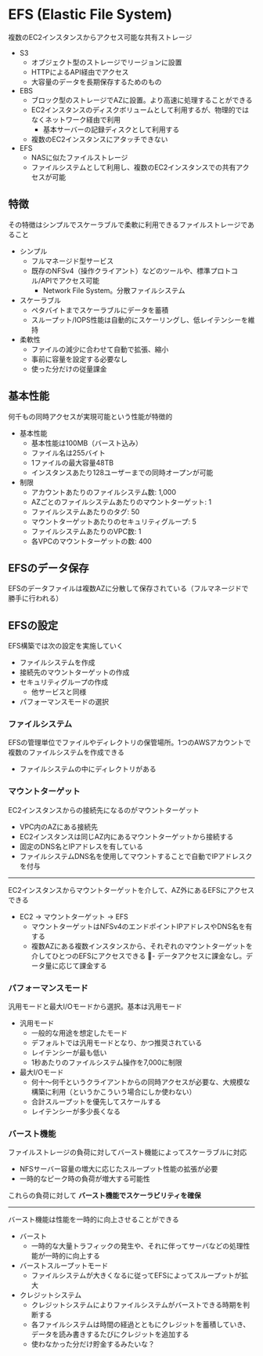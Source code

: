 # EFS (Elastic File System)

複数のEC2インスタンスからアクセス可能な共有ストレージ

- S3
  - オブジェクト型のストレージでリージョンに設置
  - HTTPによるAPI経由でアクセス
  - 大容量のデータを長期保存するためのもの
- EBS
  - ブロック型のストレージでAZに設置。より高速に処理することができる
  - EC2インスタンスのディスクボリュームとして利用するが、物理的ではなくネットワーク経由で利用
    - 基本サーバーの記録ディスクとして利用する
  - 複数のEC2インスタンスにアタッチできない
- EFS
  - NASに似たファイルストレージ
  - ファイルシステムとして利用し、複数のEC2インスタンスでの共有アクセスが可能

## 特徴

その特徴はシンプルでスケーラブルで柔軟に利用できるファイルストレージであること

- シンプル
  - フルマネージド型サービス
  - 既存のNFSv4（操作クライアント）などのツールや、標準プロトコル/APIでアクセス可能
    - Network File System。分散ファイルシステム
- スケーラブル
  - ペタバイトまでスケーラブルにデータを蓄積
  - スループット/IOPS性能は自動的にスケーリングし、低レイテンシーを維持
- 柔軟性
  - ファイルの減少に合わせて自動で拡張、縮小
  - 事前に容量を設定する必要なし
  - 使った分だけの従量課金

## 基本性能

何千もの同時アクセスが実現可能という性能が特徴的

- 基本性能
  - 基本性能は100MB（バースト込み）
  - ファイル名は255バイト
  - 1ファイルの最大容量48TB
  - インスタンスあたり128ユーザーまでの同時オープンが可能
- 制限
  - アカウントあたりのファイルシステム数: 1,000
  - AZごとのファイルシステムあたりのマウントターゲット: 1
  - ファイルシステムあたりのタグ: 50
  - マウントターゲットあたりのセキュリティグループ: 5
  - ファイルシステムあたりのVPC数: 1
  - 各VPCのマウントターゲットの数: 400

## EFSのデータ保存

EFSのデータファイルは複数AZに分散して保存されている（フルマネージドで勝手に行われる）

## EFSの設定

EFS構築では次の設定を実施していく

- ファイルシステムを作成
- 接続先のマウントターゲットの作成
- セキュリティグループの作成
  - 他サービスと同様
- パフォーマンスモードの選択

### ファイルシステム

EFSの管理単位でファイルやディレクトリの保管場所。1つのAWSアカウントで複数のファイルシステムを作成できる

- ファイルシステムの中にディレクトリがある

### マウントターゲット

EC2インスタンスからの接続先になるのがマウントターゲット

- VPC内のAZにある接続先
- EC2インスタンスは同じAZ内にあるマウントターゲットから接続する
- 固定のDNS名とIPアドレスを有している
- ファイルシステムDNS名を使用してマウントすることで自動でIPアドレスクを付与

---

EC2インスタンスからマウントターゲットを介して、AZ外にあるEFSにアクセスできる

- EC2 -> マウントターゲット -> EFS
  - マウントターゲットはNFSv4のエンドポイントIPアドレスやDNS名を有する
  - 複数AZにある複数インスタンスから、それぞれのマウントターゲットを介してひとつのEFSにアクセスできる
    - データアクセスに課金なし。データ量に応じて課金する

### パフォーマンスモード

汎用モードと最大I/Oモードから選択。基本は汎用モード

- 汎用モード
  - 一般的な用途を想定したモード
  - デフォルトでは汎用モードとなり、かつ推奨されている
  - レイテンシーが最も低い
  - 1秒あたりのファイルシステム操作を7,000に制限
- 最大I/Oモード
  - 何十〜何千というクライアントからの同時アクセスが必要な、大規模な構築に利用（というかこういう場合にしか使わない）
  - 合計スループットを優先してスケールする
  - レイテンシーが多少長くなる

### バースト機能

ファイルストレージの負荷に対してバースト機能によってスケーラブルに対応

- NFSサーバー容量の増大に応じたスループット性能の拡張が必要
- 一時的なピーク時の負荷が増大する可能性

これらの負荷に対して **バースト機能でスケーラビリティを確保**

---

バースト機能は性能を一時的に向上させることができる

- バースト
  - 一時的な大量トラフィックの発生や、それに伴ってサーバなどの処理性能が一時的に向上する
- バーストスループットモード
  - ファイルシステムが大きくなるに従ってEFSによってスループットが拡大
- クレジットシステム
  - クレジットシステムによりファイルシステムがバーストできる時期を判断する
  - 各ファイルシステムは時間の経過とともにクレジットを蓄積していき、データを読み書きするたびにクレジットを追加する
  - 使わなかった分だけ貯金するみたいな？
